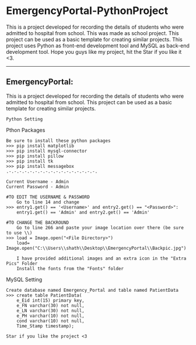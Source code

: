 # EmergencyPortal-PythonProject
This is a project developed for recording the details of students who were admitted to hospital from school. This was made as school project. This project can be used as a basic template for creating similar projects. This project uses Python as front-end development tool and MySQL as back-end development tool. Hope you guys like my project, hit the Star if you like it &lt;3.

--------------
EmergencyPortal:
--------------

This is a project developed for recording the details of students who were admitted to hospital from school.
This project can be used as a basic template for creating similar projects.

~~~~~~~~~~~
Python Setting
~~~~~~~~~~~
Pthon Packages
~~~~~~~~~~~
Be sure to install these python packages
>>>	pip install matplotlib
>>>	pip install mysql-connector
>>>	pip install pillow
>>>	pip install tk
>>>	pip install messagebox
.-.-.-.-.-.-.-.-.-.-.-.-.-.-.-.-.-.

Current Username - Admin
Current Password - Admin

#TO EDIT THE USERNAME & PASSWORD
	Go to line 14 and change 
>>>	entry1.get() == '<Username>' and entry2.get() == "<Password>":
	entry1.get() == 'Admin' and entry2.get() == 'Admin'

#TO CHANGE THE BACKROUND
	Go to line 266 and paste your image location over there (be sure to use \\)
>>>	load = Image.open("<File Directory>")
	load= Image.open("C:\\Users\\shath\\Desktop\\EmergencyPortal\\Backpic.jpg")
	
	I have provided additional images and an extra icon in the "Extra Pics" Folder
	Install the fonts from the "Fonts" folder

~~~~~~~~~~~
MySQL Setting
~~~~~~~~~~~
Create database named Emergency_Portal and table named PatientData
>>>	create table PatientData(
	e_Eid int(15) primary key,
	e_FN varchar(30) not null,
	e_LN varchar(30) not null,
	e_PH varchar(10) not null,
	cond varchar(10) not null,
	Time_Stamp timestamp);

Star if you like the project <3
